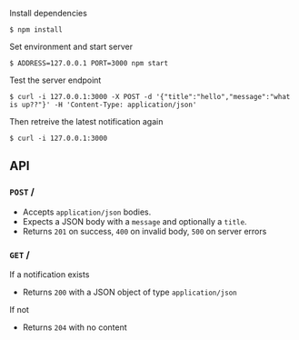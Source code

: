 Install dependencies

```
$ npm install
```

Set environment and start server

```
$ ADDRESS=127.0.0.1 PORT=3000 npm start
```

Test the server endpoint

```
$ curl -i 127.0.0.1:3000 -X POST -d '{"title":"hello","message":"what is up??"}' -H 'Content-Type: application/json'
```

Then retreive the latest notification again

```
$ curl -i 127.0.0.1:3000
```

## API

### `POST` /
- Accepts `application/json` bodies.
- Expects a JSON body with a `message` and optionally a `title`.
- Returns `201` on success, `400` on invalid body, `500` on server errors

### `GET` /
If a notification exists
- Returns `200` with a JSON object of type `application/json`

If not
- Returns `204` with no content
